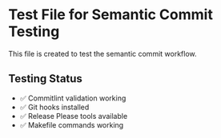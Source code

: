 # Test File for Semantic Commit Testing

This file is created to test the semantic commit workflow.

## Testing Status
- ✅ Commitlint validation working
- ✅ Git hooks installed
- ✅ Release Please tools available
- ✅ Makefile commands working
